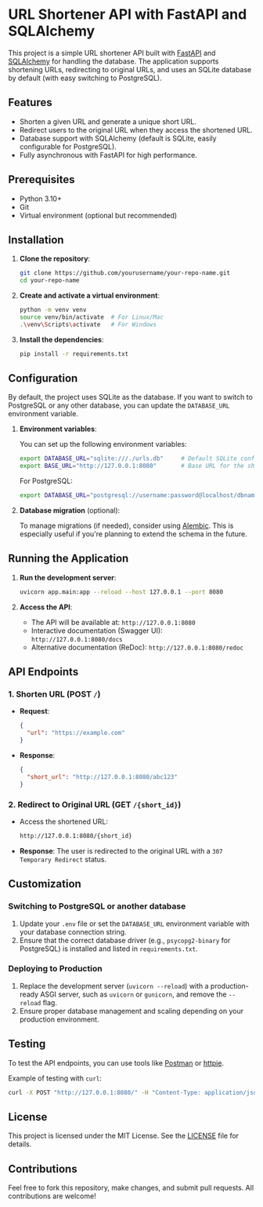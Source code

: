 
# URL Shortener API with FastAPI and SQLAlchemy

This project is a simple URL shortener API built with [FastAPI](https://fastapi.tiangolo.com/) and [SQLAlchemy](https://www.sqlalchemy.org/) for handling the database. The application supports shortening URLs, redirecting to original URLs, and uses an SQLite database by default (with easy switching to PostgreSQL).

## Features

- Shorten a given URL and generate a unique short URL.
- Redirect users to the original URL when they access the shortened URL.
- Database support with SQLAlchemy (default is SQLite, easily configurable for PostgreSQL).
- Fully asynchronous with FastAPI for high performance.

## Prerequisites

- Python 3.10+
- Git
- Virtual environment (optional but recommended)

## Installation

1. **Clone the repository**:

   ```bash
   git clone https://github.com/yourusername/your-repo-name.git
   cd your-repo-name
   ```

2. **Create and activate a virtual environment**:

   ```bash
   python -m venv venv
   source venv/bin/activate  # For Linux/Mac
   .\venv\Scripts\activate   # For Windows
   ```

3. **Install the dependencies**:

   ```bash
   pip install -r requirements.txt
   ```

## Configuration

By default, the project uses SQLite as the database. If you want to switch to PostgreSQL or any other database, you can update the `DATABASE_URL` environment variable.

1. **Environment variables**:

   You can set up the following environment variables:

   ```bash
   export DATABASE_URL="sqlite:///./urls.db"     # Default SQLite configuration
   export BASE_URL="http://127.0.0.1:8080"       # Base URL for the shortened links
   ```

   For PostgreSQL:

   ```bash
   export DATABASE_URL="postgresql://username:password@localhost/dbname"
   ```

2. **Database migration** (optional):

   To manage migrations (if needed), consider using [Alembic](https://alembic.sqlalchemy.org/en/latest/). This is especially useful if you're planning to extend the schema in the future.

## Running the Application

1. **Run the development server**:

   ```bash
   uvicorn app.main:app --reload --host 127.0.0.1 --port 8080
   ```

2. **Access the API**:

   - The API will be available at: `http://127.0.0.1:8080`
   - Interactive documentation (Swagger UI): `http://127.0.0.1:8080/docs`
   - Alternative documentation (ReDoc): `http://127.0.0.1:8080/redoc`

## API Endpoints

### 1. Shorten URL (POST `/`)

- **Request**:

   ```json
   {
     "url": "https://example.com"
   }
   ```

- **Response**:

   ```json
   {
     "short_url": "http://127.0.0.1:8080/abc123"
   }
   ```

### 2. Redirect to Original URL (GET `/{short_id}`)

- Access the shortened URL:

    ```bash
    http://127.0.0.1:8080/{short_id}
    ```

- **Response**: The user is redirected to the original URL with a `307 Temporary Redirect` status.

## Customization

### Switching to PostgreSQL or another database

1. Update your `.env` file or set the `DATABASE_URL` environment variable with your database connection string.
2. Ensure that the correct database driver (e.g., `psycopg2-binary` for PostgreSQL) is installed and listed in `requirements.txt`.

### Deploying to Production

1. Replace the development server (`uvicorn --reload`) with a production-ready ASGI server, such as `uvicorn` or `gunicorn`, and remove the `--reload` flag.
2. Ensure proper database management and scaling depending on your production environment.

## Testing

To test the API endpoints, you can use tools like [Postman](https://www.postman.com/) or [httpie](https://httpie.io/).

Example of testing with `curl`:

```bash
curl -X POST "http://127.0.0.1:8080/" -H "Content-Type: application/json" -d '{"url": "https://example.com"}'
```

## License

This project is licensed under the MIT License. See the [LICENSE](LICENSE) file for details.

## Contributions

Feel free to fork this repository, make changes, and submit pull requests. All contributions are welcome!

